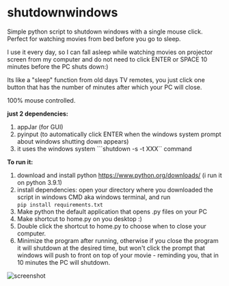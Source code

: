 # shutdownwindows
Simple python script to shutdown windows with a single mouse click. Perfect for watching movies from bed before you go to sleep. 

I use it every day, so I can fall asleep while watching movies on projector screen from my computer and do not need to click ENTER or SPACE 10 minutes before the PC shuts down:)

Its like a "sleep" function from old days TV remotes, you just click one button that has the number of minutes after which your PC will close. 

100% mouse controlled. 

**just 2 dependencies:**
1. appJar (for GUI) 
2. pyinput (to automatically click ENTER when the windows system prompt about windows shutting down appears)
3. it uses the windows system ```shutdown -s -t XXX`` command

**To run it:**
1. download and install python https://www.python.org/downloads/ (i run it on python 3.9.1)
2. install dependencies: open your directory where you downloaded the script in windows CMD aka windows terminal, and run   
```pip install requirements.txt```
3. Make python the default application that opens .py files on your PC
4. Make shortcut to home.py on you desktop :) 
5. Double click the shortcut to home.py to choose when to close your computer. 
6. Minimize the program after running, otherwise if you close the program it will shutdown at the desired time, but won't click the prompt that windows will push to front on top of your movie - reminding you, that in 10 minutes the PC will shutdown. 

![screenshot](https://github.com/growandwin/shutdownwindows/blob/main/screenshot.PNG?raw=true)


